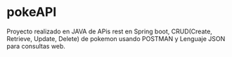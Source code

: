 # pokeAPI
Proyecto realizado en JAVA de APis rest en  Spring boot, CRUD(Create, Retrieve, Update, Delete) de pokemon usando POSTMAN y Lenguaje JSON para consultas web.
